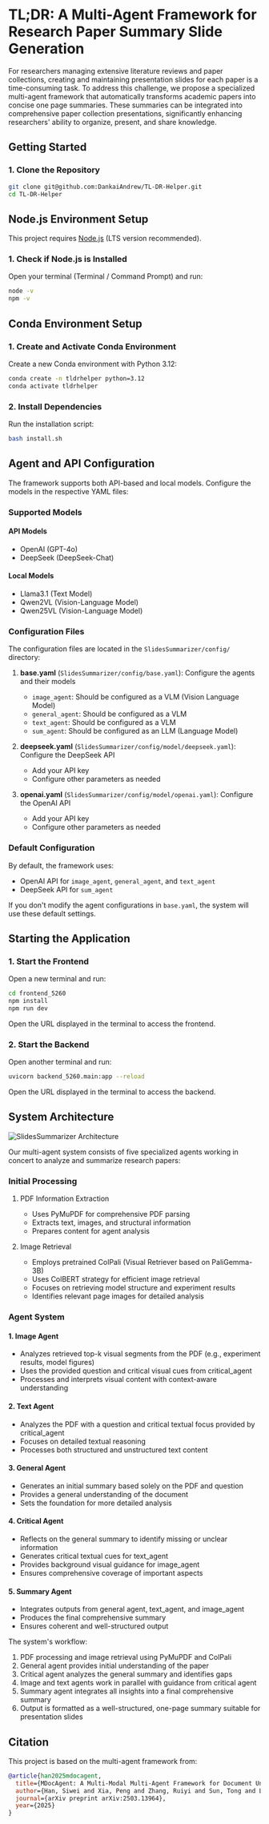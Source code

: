 # TL;DR: A Multi-Agent Framework for Research Paper Summary Slide Generation

For researchers managing extensive literature reviews and paper collections, creating and maintaining presentation slides for each paper is a time-consuming task. To address this challenge, we propose a specialized multi-agent framework that automatically transforms academic papers into concise one page summaries. These summaries can be integrated into comprehensive paper collection presentations, significantly enhancing researchers' ability to organize, present, and share knowledge. 

## Getting Started

### 1. Clone the Repository

```bash
git clone git@github.com:DankaiAndrew/TL-DR-Helper.git
cd TL-DR-Helper
```

## Node.js Environment Setup

This project requires [Node.js](https://nodejs.org/) (LTS version recommended).

### 1. Check if Node.js is Installed

Open your terminal (Terminal / Command Prompt) and run:

```bash
node -v
npm -v
```

## Conda Environment Setup

### 1. Create and Activate Conda Environment

Create a new Conda environment with Python 3.12:

```bash
conda create -n tldrhelper python=3.12
conda activate tldrhelper
```

### 2. Install Dependencies

Run the installation script:

```bash
bash install.sh
```

## Agent and API Configuration

The framework supports both API-based and local models. Configure the models in the respective YAML files:

### Supported Models

#### API Models
- OpenAI (GPT-4o)
- DeepSeek (DeepSeek-Chat)

#### Local Models
- Llama3.1 (Text Model)
- Qwen2VL (Vision-Language Model)
- Qwen25VL (Vision-Language Model)

### Configuration Files

The configuration files are located in the `SlidesSummarizer/config/` directory:

1. **base.yaml** (`SlidesSummarizer/config/base.yaml`): Configure the agents and their models
   - `image_agent`: Should be configured as a VLM (Vision Language Model)
   - `general_agent`: Should be configured as a VLM
   - `text_agent`: Should be configured as a VLM
   - `sum_agent`: Should be configured as an LLM (Language Model)

2. **deepseek.yaml** (`SlidesSummarizer/config/model/deepseek.yaml`): Configure the DeepSeek API
   - Add your API key
   - Configure other parameters as needed

3. **openai.yaml** (`SlidesSummarizer/config/model/openai.yaml`): Configure the OpenAI API
   - Add your API key
   - Configure other parameters as needed

### Default Configuration

By default, the framework uses:
- OpenAI API for `image_agent`, `general_agent`, and `text_agent`
- DeepSeek API for `sum_agent`

If you don't modify the agent configurations in `base.yaml`, the system will use these default settings.

## Starting the Application

### 1. Start the Frontend

Open a new terminal and run:

```bash
cd frontend_5260
npm install
npm run dev
```

Open the URL displayed in the terminal to access the frontend.

### 2. Start the Backend

Open another terminal and run:

```bash
uvicorn backend_5260.main:app --reload
```

Open the URL displayed in the terminal to access the backend.

## System Architecture

![SlidesSummarizer Architecture](./slidessummarizer.png)

Our multi-agent system consists of five specialized agents working in concert to analyze and summarize research papers:

### Initial Processing
1. PDF Information Extraction
   - Uses PyMuPDF for comprehensive PDF parsing
   - Extracts text, images, and structural information
   - Prepares content for agent analysis

2. Image Retrieval
   - Employs pretrained ColPali (Visual Retriever based on PaliGemma-3B)
   - Uses ColBERT strategy for efficient image retrieval
   - Focuses on retrieving model structure and experiment results
   - Identifies relevant page images for detailed analysis

### Agent System

#### 1. Image Agent
- Analyzes retrieved top-k visual segments from the PDF (e.g., experiment results, model figures)
- Uses the provided question and critical visual cues from critical_agent
- Processes and interprets visual content with context-aware understanding

#### 2. Text Agent
- Analyzes the PDF with a question and critical textual focus provided by critical_agent
- Focuses on detailed textual reasoning
- Processes both structured and unstructured text content

#### 3. General Agent
- Generates an initial summary based solely on the PDF and question
- Provides a general understanding of the document
- Sets the foundation for more detailed analysis

#### 4. Critical Agent
- Reflects on the general summary to identify missing or unclear information
- Generates critical textual cues for text_agent
- Provides background visual guidance for image_agent
- Ensures comprehensive coverage of important aspects

#### 5. Summary Agent
- Integrates outputs from general agent, text_agent, and image_agent
- Produces the final comprehensive summary
- Ensures coherent and well-structured output

The system's workflow:
1. PDF processing and image retrieval using PyMuPDF and ColPali
2. General agent provides initial understanding of the paper
3. Critical agent analyzes the general summary and identifies gaps
4. Image and text agents work in parallel with guidance from critical agent
5. Summary agent integrates all insights into a final comprehensive summary
6. Output is formatted as a well-structured, one-page summary suitable for presentation slides 

## Citation

This project is based on the multi-agent framework from:

```bibtex
@article{han2025mdocagent,
  title={MDocAgent: A Multi-Modal Multi-Agent Framework for Document Understanding},
  author={Han, Siwei and Xia, Peng and Zhang, Ruiyi and Sun, Tong and Li, Yun and Zhu, Hongtu and Yao, Huaxiu},
  journal={arXiv preprint arXiv:2503.13964},
  year={2025}
}
``` 